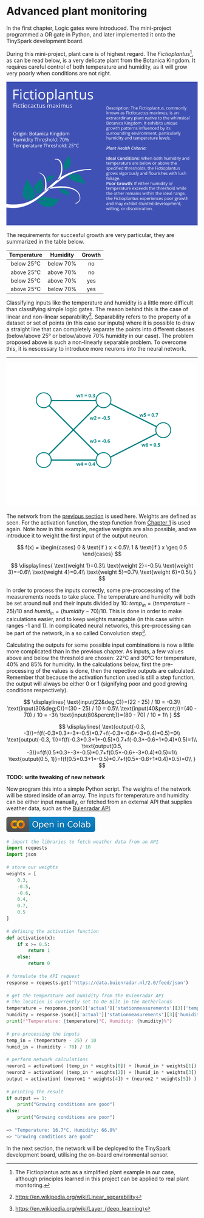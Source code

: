 # Advanced plant monitoring

In the first chapter, Logic gates were introduced. The mini-project programmed a OR gate in Python, and later implemented it onto the TinySpark development board.

During this mini-project, plant care is of highest regard. The _Fictioplantus_[^1], as can be read below, is a very delicate plant from the Botanica Kingdom. It requires careful control of both temperature and humidity, as it will grow very poorly when conditions are not right.

![Fictionplantus, plant passport](../assets/images/plant.png)

The requirements for succesful growth are very particular, they are summarized in the table below.

**Temperature**|**Humidity**|**Growth**
:-----:|:-----:|:-----:
below 25&deg;C|below 70&percnt;|no
above 25&deg;C|above 70&percnt;|no
below 25&deg;C|above 70&percnt;|yes
above 25&deg;C|below 70&percnt;|yes

[^1]:The Fictioplantus acts as a simplified plant example in our case, although principles learned in this project can be applied to real plant monitoring.

Classifying inputs like the temperature and humidity is a little more difficult than classifying simple logic gates. The reason behind this is the case of linear and non-linear separability[^2]. Separability refers to the property of a dataset or set of points (in this case our inputs) where it is possible to draw a straight line that can completely separate the points into different classes (below/above 25&deg; or below/above 70% humidity in our case). The problem proposed above is such a non-linearly separable problem. To overcome this, it is nescessary to introduce more neurons into the neural network.

[^2]:<https://en.wikipedia.org/wiki/Linear_separability>

---

![FCNN with weights](../assets/images/nn_2-2-1_weights.png)

The network from the [previous section](network_connections.md) is used here. Weights are defined as seen. For the activation function, the step function from [Chapter 1](../chapter1/logic_gates.md) is used again. Note how in this example, negative weights are also possible, and we introduce it to weight the first input of the output neuron.

$$ 
f(x) =
\begin{cases} 
      0 & \text{if } x < 0.5\\
     1 & \text{if } x \geq  0.5
\end{cases}
$$

$$
\displaylines{
\text{weight 1}=0.3\\
\text{weight 2}=-0.5\\
\text{weight 3}=-0.6\\
\text{weight 4}=0.4\\
\text{weight 5}=0.7\\
\text{weight 6}=0.5\\
}
$$

In order to process the inputs correctly, some pre-proccessing of the measurements needs to take place. The temperature and humidity will both be set around null and their inputs divided by 10: $temp_{in} = (temperature - 25) / 10$ and $humid_{in} = (humidity - 70) / 10$. This is done in order to make calculations easier, and to keep weights managable (in this case within ranges -1 and 1). In complicated neural networks, this pre-processing can be part of the network, in a so called Convolution step[^3].

[^3]:<https://en.wikipedia.org/wiki/Layer_(deep_learning)>

Calculating the outputs for some possible input combinations is now a little more complicated than in the previous chapter. As inputs, a few values above and below the threshold are chosen: $22$&deg;C and $30$&deg;C for temperature, $40$&percnt; and $85$&percnt; for humidity. In the calculations below, first the pre-processing of the values is done, then the repective outputs are calculated. Remember that because the activation function used is still a step function, the output will always be either $0$ or $1$ (signifying poor and good growing conditions respectively).

$$
\displaylines{
\text{input(22&deg;C)}=(22 - 25) / 10 = -0.3\\
\text{input(30&deg;C)}=(30 - 25) / 10 = 0.5\\
\text{input(40&percnt;)}=(40 - 70) / 10 = -3\\
\text{input(80&percnt;)}=(80 - 70) / 10 = 1\\
}
$$

$$
\displaylines{
\text{output(-0.3, -3)}=f(f(-0.3*0.3+-3*-0.5)*0.7+f(-0.3*-0.6+-3*0.4)*0.5)=0\\
\text{output(-0.3, 1)}=f(f(-0.3*0.3+1*-0.5)*0.7+f(-0.3*-0.6+1*0.4)*0.5)=1\\
\text{output(0.5, -3)}=f(f(0.5*0.3+-3*-0.5)*0.7+f(0.5*-0.6+-3*0.4)*0.5)=1\\
\text{output(0.5, 1)}=f(f(0.5*0.3+1*-0.5)*0.7+f(0.5*-0.6+1*0.4)*0.5)=0\\
}
$$

**TODO: write tweaking of new network**

<!-- Now the inputs $1,1$ give the incorrect output of $1$, so again the weights need to be tweaked. Compared to the neuron in the last chapter, tweaking becomes more complicated in this network. Breaking down the calculation into small steps to see where the error occurs is a good way to start. -->

<!-- $$
\displaylines{
\text{output_hidden1}=f(1*0.2+1*0.3)=f(0.5)=1\\
\text{output_hidden2}=f(1*0.5+1*0.6)=f(1.1)=1\\
\text{output}=f(1*-0.4+1*0.9)=f(0.5)=1\\
}
$$ -->

<!-- To ensure the correct output of $0$, the output neuron calculation for needs to result in a value less than $0.5$ (as our activation-function $f(x)$ steps at $0.5$). If the weight $-0.4$ is tweaked to a value of $-0.5$, the activation function will not output $1$ anymore, since the result of the sum is $(1*-0.4 + 1*0.9)=0.4$. -->

Now program this into a simple Python script. The weights of the network will be stored inside of an array. The inputs for temperature and humidity can be either input manually, or fetched from an external API that supplies weather data, such as the [Buienradar API](https://www.buienradar.nl/overbuienradar/gratis-weerdata).

[![Open In Colab](../assets/images/colab-badge.svg)](https://colab.research.google.com/drive/1n0ICeDesHq-a74yKYkdi2NV9295TgGCH#scrollTo=kK0VsuHfyz7M)

```python title="plant_monitoring.py"
# import the libraries to fetch weather data from an API
import requests
import json

# store our weights
weights = [
    0.3,
    -0.5,
    -0.6,
    0.4,
    0.7,
    0.5
]

# defining the activation function
def activation(x):
    if x >= 0.5:
        return 1
    else:
        return 0

# formulate the API request
response = requests.get('https://data.buienradar.nl/2.0/feed/json')

# get the temperature and humidity from the Buienradar API
# the location is currently set to De Bilt in the Netherlands
temperature = response.json()['actual']['stationmeasurements'][3]['temperature']
humidity = response.json()['actual']['stationmeasurements'][3]['humidity']
print(f"Temperature: {temperature}°C, Humidity: {humidity}%")

# pre-processing the inputs
temp_in = (temperature - 25) / 10
humid_in = (humidity - 70) / 10

# perform network calculations
neuron1 = activation( (temp_in * weights[0]) + (humid_in * weights[1]) )
neuron2 = activation( (temp_in * weights[2]) + (humid_in * weights[3]) )
output = activation( (neuron1 * weights[4]) + (neuron2 * weights[5]) )

# printing the result
if output == 1:
    print("Growing conditions are good")
else:
    print("Growing conditions are poor")

=> "Temperature: 16.7°C, Humidity: 66.0%"
=> "Growing conditions are good"
```

In the next section, the network will be deployed to the TinySpark development board, utilising the on-board environmental sensor.